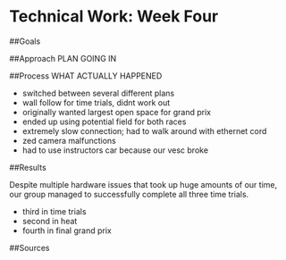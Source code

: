 # Technical Work: Week Four

##Goals

##Approach
PLAN GOING IN

##Process
WHAT ACTUALLY HAPPENED

- switched between several different plans
- wall follow for time trials, didnt work out
- originally wanted largest open space for grand prix
- ended up using potential field for both races
- extremely slow connection; had to walk around with ethernet cord
- zed camera malfunctions
- had to use instructors car because our vesc broke


##Results

Despite multiple hardware issues that took up huge amounts of our time, our group managed to successfully complete all three time trials. 
- third in time trials
- second in heat
- fourth in final grand prix

##Sources
